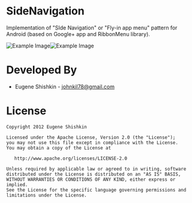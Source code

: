 SideNavigation
===============

Implementation of "SIde Navigation" or "Fly-in app menu" pattern for Android (based on Google+ app and RibbonMenu library).

![Example Image][1]![Example Image][2]

Developed By
============

* Eugene Shishkin - <johnkil78@gmail.com>

License
=======

    Copyright 2012 Eugene Shishkin

    Licensed under the Apache License, Version 2.0 (the "License");
    you may not use this file except in compliance with the License.
    You may obtain a copy of the License at

       http://www.apache.org/licenses/LICENSE-2.0

    Unless required by applicable law or agreed to in writing, software
    distributed under the License is distributed on an "AS IS" BASIS,
    WITHOUT WARRANTIES OR CONDITIONS OF ANY KIND, either express or implied.
    See the License for the specific language governing permissions and
    limitations under the License.

[1]: http://i46.tinypic.com/35apyci.png
[2]: http://i50.tinypic.com/mm3hci.png